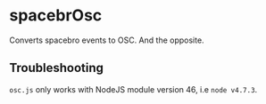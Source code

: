 # spacebrOsc

Converts spacebro events to OSC. And the opposite.

## Troubleshooting

`osc.js` only works with NodeJS module version 46, i.e `node v4.7.3`.
